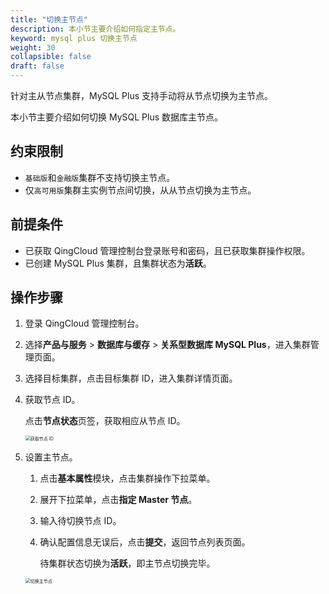 ```yaml
---
title: "切换主节点"
description: 本小节主要介绍如何指定主节点。 
keyword: mysql plus 切换主节点
weight: 30
collapsible: false
draft: false
---
```



针对主从节点集群，MySQL Plus 支持手动将从节点切换为主节点。

本小节主要介绍如何切换 MySQL Plus 数据库主节点。

## 约束限制

- `基础版`和`金融版`集群不支持切换主节点。
- 仅`高可用版`集群主实例节点间切换，从从节点切换为主节点。

## 前提条件

- 已获取 QingCloud 管理控制台登录账号和密码，且已获取集群操作权限。
- 已创建 MySQL Plus 集群，且集群状态为**活跃**。

## 操作步骤

1. 登录 QingCloud 管理控制台。
2. 选择**产品与服务** > **数据库与缓存** > **关系型数据库 MySQL Plus**，进入集群管理页面。
3. 选择目标集群，点击目标集群 ID，进入集群详情页面。
4. 获取节点 ID。
   
   点击**节点状态**页签，获取相应从节点 ID。

   <img src="../../../_images/get_id_node.png" alt="获取节点 ID" style="zoom:50%;" />

5. 设置主节点。
   
   1. 点击**基本属性**模块，点击集群操作下拉菜单。
   2. 展开下拉菜单，点击**指定 Master 节点**。
   3. 输入待切换节点 ID。
   4. 确认配置信息无误后，点击**提交**，返回节点列表页面。

      待集群状态切换为**活跃**，即主节点切换完毕。

   <img src="../../../_images/switch_master_node.png" alt="切换主节点" style="zoom:50%;" />
